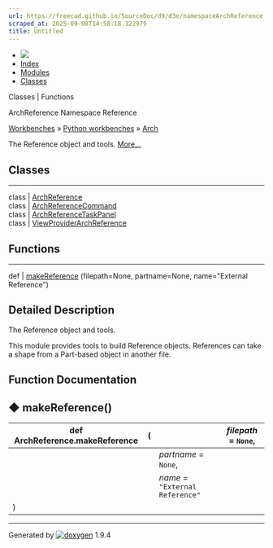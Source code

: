 ```yaml
---
url: https://freecad.github.io/SourceDoc/d9/d3e/namespaceArchReference.html
scraped_at: 2025-09-08T14:58:18.322979
title: Untitled
---
```


  * [ ![](https://www.freecad.org/svg/logo-freecad.svg) ](https://freecadweb.org "FreeCAD")
  * [Index](../../index.html "Index")
  * [Modules](../../modules.html "Modules list")
  * [Classes](../../annotated.html "Annotated list")

Classes | Functions

ArchReference Namespace Reference

[Workbenches](../../d2/df2/group__WORKBENCHES.html) » [Python
workbenches](../../d1/d82/group__PYTHONWORKBENCHES.html) »
[Arch](../../df/dce/group__ARCH.html)

The Reference object and tools.
[More...](../../d9/d3e/namespaceArchReference.html#details)

##  Classes  
  
---  
class | [ArchReference](../../d3/d06/classArchReference_1_1ArchReference.html)  
class | [ArchReferenceCommand](../../dd/d7c/classArchReference_1_1ArchReferenceCommand.html)  
class | [ArchReferenceTaskPanel](../../d4/d73/classArchReference_1_1ArchReferenceTaskPanel.html)  
class | [ViewProviderArchReference](../../d2/dfd/classArchReference_1_1ViewProviderArchReference.html)  
  
##  Functions  
  
---  
def | [makeReference](../../d9/d3e/namespaceArchReference.html#a102e38e20d6cdcc404c72963fdd9674d) (filepath=None, partname=None, name="External Reference")  
  
## Detailed Description

The Reference object and tools.

This module provides tools to build Reference objects. References can take a
shape from a Part-based object in another file.

## Function Documentation

## ◆ makeReference()

def ArchReference.makeReference  | ( |  | _filepath_ = `None`,   
---|---|---|---  
|  |  | _partname_ = `None`,   
|  |  | _name_ = `"External Reference"`  
| ) | |   
  
* * *

Generated by
[![doxygen](../../doxygen.svg)](https://www.doxygen.org/index.html) 1.9.4


